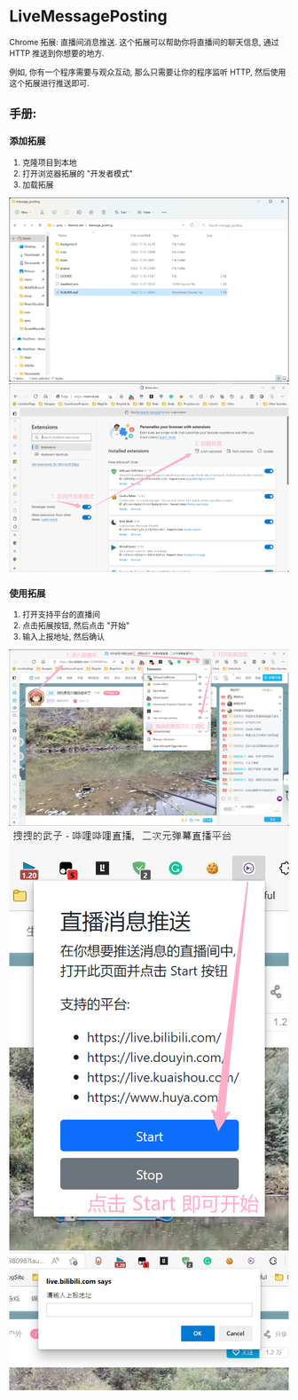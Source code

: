 # LiveMessagePosting

Chrome 拓展: 直播间消息推送. 这个拓展可以帮助你将直播间的聊天信息, 通过 HTTP 推送到你想要的地方.

例如, 你有一个程序需要与观众互动, 那么只需要让你的程序监听 HTTP, 然后使用这个拓展进行推送即可.

## 手册:

### 添加拓展

1. 克隆项目到本地
2. 打开浏览器拓展的 "开发者模式"
3. 加载拓展

![clone](.res/clone.png)
![load](.res/load.png)

### 使用拓展

1. 打开支持平台的直播间
2. 点击拓展按钮, 然后点击 "开始"
3. 输入上报地址, 然后确认

![show](.res/show.png)
![start](.res/start.png) ![post](.res/post.png)